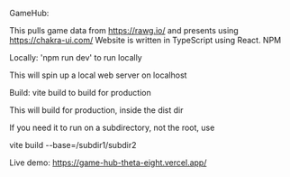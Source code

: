 GameHub:

This pulls game data from https://rawg.io/ and presents using https://chakra-ui.com/
Website is written in TypeScript using React.
NPM

Locally:
'npm run dev' to run locally

This will spin up a local web server on localhost

Build:
vite build to build for production

This will build for production, inside the dist dir

If you need it to run on a subdirectory, not the root, use

vite build --base=/subdir1/subdir2

Live demo:
https://game-hub-theta-eight.vercel.app/
